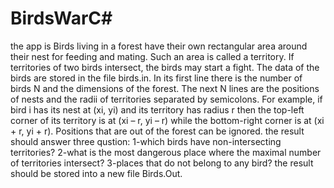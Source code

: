 # BirdsWarC#
the app is Birds living in a forest have their own rectangular area around their nest for feeding and mating. 
Such an area is called a territory. If territories of two birds intersect, the birds may start a fight.
The data of the birds are stored in the file birds.in. In its first line there is the number of birds N and the dimensions of the forest. 
The next N lines are the positions of nests and the radii of territories separated by semicolons. 
For example, if bird i has its nest at (xi, yi) and its territory has radius r then the top-left corner of its territory is at (xi – r, yi – r)
while the bottom-right corner is at (xi + r, yi + r). 
Positions that are out of the forest can be ignored.
the result should answer three qustion:
1-which birds have non-intersecting territories?
2-what is the most dangerous place where the maximal number of territories intersect?
3-places that do not belong to any bird?
the result should be stored into a new file Birds.Out.
